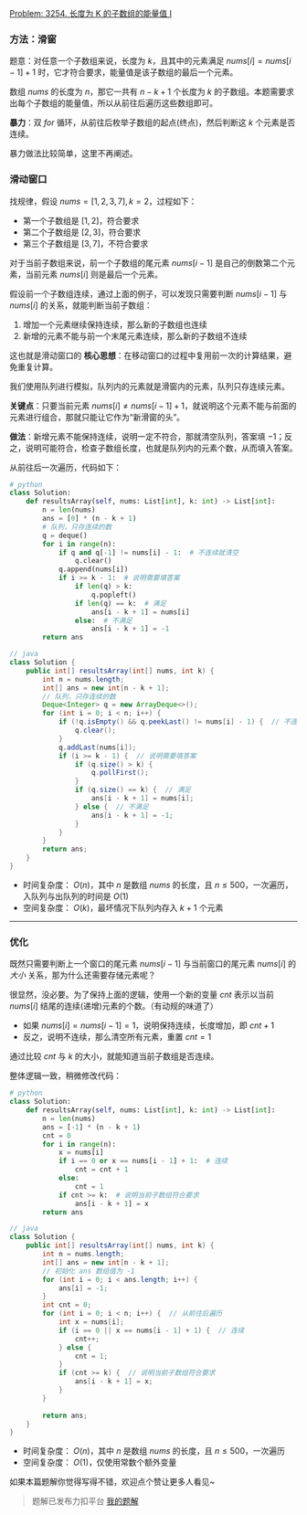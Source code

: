 [Problem: 3254. 长度为 K 的子数组的能量值 I](https://leetcode.cn/problems/find-the-power-of-k-size-subarrays-i/description/)

### 方法：滑窗

题意：对任意一个子数组来说，长度为 $k$，且其中的元素满足 $nums[i]=nums[i-1]+1$ 时，它才符合要求，能量值是该子数组的最后一个元素。

数组 $nums$ 的长度为 $n$，那它一共有 $n-k+1$ 个长度为 $k$ 的子数组。本题需要求出每个子数组的能量值，所以从前往后遍历这些数组即可。

**暴力**：双 $for$ 循环，从前往后枚举子数组的起点(终点)，然后判断这 $k$ 个元素是否连续。

暴力做法比较简单，这里不再阐述。

### 滑动窗口

找规律，假设 $nums=[1,2,3,7],k=2$，过程如下：

- 第一个子数组是 $[1,2]$，符合要求
- 第二个子数组是 $[2,3]$，符合要求
- 第三个子数组是 $[3,7]$，不符合要求

对于当前子数组来说，前一个子数组的尾元素 $nums[i-1]$ 是自己的倒数第二个元素，当前元素 $nums[i]$ 则是最后一个元素。

假设前一个子数组连续，通过上面的例子，可以发现只需要判断 $nums[i-1]$ 与 $nums[i]$ 的关系，就能判断当前子数组：

1. 增加一个元素继续保持连续，那么新的子数组也连续
2. 新增的元素不能与前一个末尾元素连续，那么新的子数组不连续

这也就是滑动窗口的 **核心思想**：在移动窗口的过程中复用前一次的计算结果，避免重复计算。

我们使用队列进行模拟，队列内的元素就是滑窗内的元素，队列只存连续元素。

**关键点**：只要当前元素 $nums[i] \neq nums[i-1]+1$，就说明这个元素不能与前面的元素进行组合，那就只能让它作为“新滑窗的头”。

**做法**：新增元素不能保持连续，说明一定不符合，那就清空队列，答案填 $-1$；反之，说明可能符合，检查子数组长度，也就是队列内的元素个数，从而填入答案。

从前往后一次遍历，代码如下：

```Python
# python
class Solution:
    def resultsArray(self, nums: List[int], k: int) -> List[int]:
        n = len(nums)
        ans = [0] * (n - k + 1)
        # 队列，只存连续的数
        q = deque()
        for i in range(n):
            if q and q[-1] != nums[i] - 1:  # 不连续就清空
                q.clear()
            q.append(nums[i])
            if i >= k - 1:  # 说明需要填答案
                if len(q) > k:
                    q.popleft()
                if len(q) == k:  # 满足
                    ans[i - k + 1] = nums[i]
                else:  # 不满足
                    ans[i - k + 1] = -1
        return ans
```

```Java
// java
class Solution {
    public int[] resultsArray(int[] nums, int k) {
        int n = nums.length;
        int[] ans = new int[n - k + 1];
        // 队列，只存连续的数
        Deque<Integer> q = new ArrayDeque<>();
        for (int i = 0; i < n; i++) {
            if (!q.isEmpty() && q.peekLast() != nums[i] - 1) {  // 不连续就清空
                q.clear();
            }
            q.addLast(nums[i]);
            if (i >= k - 1) {  // 说明需要填答案
                if (q.size() > k) {
                    q.pollFirst();
                }
                if (q.size() == k) {  // 满足
                    ans[i - k + 1] = nums[i];
                } else {  // 不满足
                    ans[i - k + 1] = -1;
                }
            }
        }
        return ans;
    }
}
```

- 时间复杂度： $O(n)$，其中 $n$ 是数组 $nums$ 的长度，且 $n\leq 500$，一次遍历，入队列与出队列的时间是 $O(1)$
- 空间复杂度： $O(k)$，最坏情况下队列内存入 $k+1$ 个元素

---

### 优化

既然只需要判断上一个窗口的尾元素 $nums[i-1]$ 与当前窗口的尾元素 $nums[i]$ 的 *大小* 关系，那为什么还需要存储元素呢？

很显然，没必要。为了保持上面的逻辑，使用一个新的变量 $cnt$ 表示以当前 $nums[i]$ 结尾的连续(递增)元素的个数。（有动规的味道了）

- 如果 $nums[i]=nums[i-1]=1$，说明保持连续，长度增加，即 $cnt+1$
- 反之，说明不连续，那么清空所有元素，重置 $cnt=1$

通过比较 $cnt$ 与 $k$ 的大小，就能知道当前子数组是否连续。

整体逻辑一致，稍微修改代码：

```Python
# python
class Solution:
    def resultsArray(self, nums: List[int], k: int) -> List[int]:
        n = len(nums)
        ans = [-1] * (n - k + 1)
        cnt = 0
        for i in range(n):
            x = nums[i]
            if i == 0 or x == nums[i - 1] + 1:  # 连续
                cnt = cnt + 1
            else:
                cnt = 1
            if cnt >= k:  # 说明当前子数组符合要求
                ans[i - k + 1] = x
        return ans
```

```Java
// java
class Solution {
    public int[] resultsArray(int[] nums, int k) {
        int n = nums.length;
        int[] ans = new int[n - k + 1];
        // 初始化 ans 数组值为 -1
        for (int i = 0; i < ans.length; i++) {
            ans[i] = -1;
        }
        int cnt = 0;
        for (int i = 0; i < n; i++) {  // 从前往后遍历
            int x = nums[i];
            if (i == 0 || x == nums[i - 1] + 1) {  // 连续
                cnt++;
            } else {
                cnt = 1;
            }
            if (cnt >= k) {  // 说明当前子数组符合要求
                ans[i - k + 1] = x;
            }
        }
        
        return ans;
    }
}
```

- 时间复杂度： $O(n)$，其中 $n$ 是数组 $nums$ 的长度，且 $n\leq 500$，一次遍历
- 空间复杂度： $O(1)$，仅使用常数个额外变量

如果本篇题解你觉得写得不错，欢迎点个赞让更多人看见~

> 题解已发布力扣平台 [我的题解](https://leetcode.cn/problems/find-the-power-of-k-size-subarrays-i/solutions/2979093/hua-chuang-dui-lie-mo-ni-kong-jian-you-h-85qi/)

